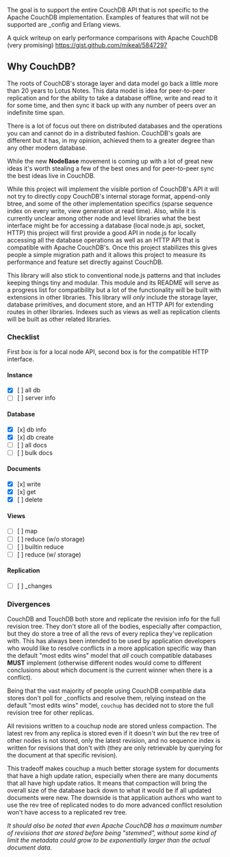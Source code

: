 
The goal is to support the entire CouchDB API that is not specific to the Apache CouchDB implementation. Examples of features that will not be supported are _config and Erlang views.

A quick writeup on early performance comparisons with Apache CouchDB (very promising) https://gist.github.com/mikeal/5847297

## Why CouchDB?

The roots of CouchDB's storage layer and data model go back a little more than 20 years to Lotus Notes. This data model is idea for peer-to-peer replication and for the ability to take a database offline, write and read to it for some time, and then sync it back up with any number of peers over an indefinite time span.

There is a lot of focus out there on distributed databases and the operations you can and cannot do in a distributed fashion. CouchDB's goals are different but it has, in my opinion, achieved them to a greater degree than any other modern database.

While the new **NodeBase** movement is coming up with a lot of great new ideas it's worth stealing a few of the best ones and for peer-to-peer sync the best ideas live in CouchDB.

While this project will implement the visible portion of CouchDB's API it will not try to directly copy CouchDB's internal storage format, append-only btree, and some of the other implementation specifics (sparse sequence index on every write, view generation at read time). Also, while it is currently unclear among other node and level libraries what the best interface might be for accessing a database (local node.js api, socket, HTTP) this project will first provide a good API in node.js for locally accessing all the database operations as well as an HTTP API that is compatible with Apache CouchDB's. Once this project stabilizes this gives people a simple migration path and it allows this project to measure its performance and feature set directly against CouchDB.

This library will also stick to conventional node.js patterns and that includes keeping things tiny and modular. This module and its README will serve as a progress list for compatibility but a lot of the functionality will be built with extensions in other libraries. This library will *only* include the storage layer, database primitives, and document store, and an HTTP API for extending routes in other libraries. Indexes such as views as well as replication clients will be built as other related libraries.

### Checklist

First box is for a local node API, second box is for the compatible HTTP interface.

#### Instance

- [x] [ ] all db
- [ ] [ ] server info

#### Database

- [x] [x] db info
- [x] [x] db create
- [ ] [ ] all docs
- [ ] [ ] bulk docs

#### Documents

- [x] [x] write
- [x] [x] get
- [x] [ ] delete

#### Views

- [ ] [ ] map
- [ ] [ ] reduce (w/o storage)
- [ ] [ ] builtin reduce
- [ ] [ ] reduce (w/ storage)

#### Replication

- [ ] [ ] _changes

### Divergences

CouchDB and TouchDB both store and replicate the revision info for the full revision tree. They don't store all of the bodies, especially after compaction, but they do store a tree of all the revs of every replica they've replication with. This has always been intended to be used by application developers who would like to resolve conflicts in a more application specific way than the default "most edits wins" model that *all* couch compatible databases **MUST** implement (otherwise different nodes would come to different conclusions about which document is the current winner when there is a conflict).

Being that the vast majority of people using CouchDB compatible data stores don't poll for _conflicts and resolve them, relying instead on the default "most edits wins" model, `couchup` has decided not to store the full revision tree for other replicas.

All revisions written to a couchup node are stored unless compaction. The latest rev from any replica is stored even if it doesn't *win* but the rev tree of other nodes is not stored, only the latest revision, and no sequence index is written for revisions that don't with (they are only retrievable by querying for the document at that specific revision).

This tradeoff makes couchup a much better storage system for documents that have a high update ration, especially when there are many documents that all have high update ratios. It means that compaction will bring the overall size of the database back down to what it would be if all updated documents were new. The downside is that application authors who want to use the rev tree of replicated nodes to do more advanced conflict resolution won't have access to a replicated rev tree.

*It should also be noted that even Apache CouchDB has a maximum number of revisions that are stored before being "stemmed", without some kind of limit the metadata could grow to be exponentially larger than the actual document data.*


